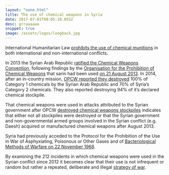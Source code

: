 ```yaml
---
layout: "none.html"
title: The use of chemical weapons in Syria
date: 2017-07-01T00:05:18.055Z
desc: grraaaaaa
snippet: true
image: /assets/logos/loogback.jpg
---
```



International Humanitarian Law [prohibits the use of chemical munitions](https://ihl-databases.icrc.org/customary-ihl/eng/docs/v1_rul_rule74) in both international and non-international conflicts.

In 2013 the Syrian Arab Republic [ratified the Chemical Weapons Convention](http://www.securitycouncilreport.org/atf/cf/%7B65BFCF9B-6D27-4E9C-8CD3-CF6E4FF96FF9%7D/s_res_2118.pdf), following findings by the [Organisation for the Prohibition of Chemical Weapons](https://www.opcw.org/) that sarin had been used [on 21 August 2013](http://www.securitycouncilreport.org/atf/cf/%7B65BFCF9B-6D27-4E9C-8CD3-CF6E4FF96FF9%7D/s_2013_553.pdf). In 2014, after an in-country mission, [OPCW reported they destroyed](https://www.opcw.org/news/article/opcw-all-category-1-chemicals-declared-by-syria-now-destroyed/) 100% of Category 1 chemicals by the Syrian Arab Republic and 70% of Syria’s Category 2 chemicals. They also reported destroying 94% of it’s declared chemical stockpile.

That chemical weapons were used in attacks attributed to the Syrian government after OPCW [destroyed chemical weapons stockpiles](https://www.opcw.org/fileadmin/OPCW/CSP/C-20/en/c2004_e_.pdf) indicates that either not all stockpiles were destroyed or that the Syrian government and non-governmental armed groups involved in the Syrian conflict (e.g. Daesh) acquired or manufactured chemical weapons after August 2013.

Syria had previously acceded to the Protocol for the Prohibition of the Use in War of Asphyxiating, Poisonous or Other Gases and of [Bacteriological Methods of Warfare on 22 November 1968](http://www.securitycouncilreport.org/atf/cf/%7B65BFCF9B-6D27-4E9C-8CD3-CF6E4FF96FF9%7D/s_res_2118.pdf).

By examining the 212 incidents in which chemical weapons were used in the Syrian conflict since 2012 it becomes clear that their use is not infrequent or random but rather a repeated, deliberate and illegal [strategy of war](https://www.hrw.org/news/2017/02/13/syria-coordinated-chemical-attacks-aleppo).
